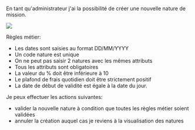 En tant qu'administrateur j'ai la possibilité de créer une nouvelle nature de mission.

![](https://github.com/DiginamicFormation/ressources-atelier/raw/master/gestion-des-missions/nouvelle.nature.png)

Règles métier:
* Les dates sont saisies au format DD/MM/YYYY
* Un code nature est unique
* On ne peut pas saisir 2 natures avec les mêmes attributs
* Tous les attributs sont obligatoires
* La valeur du % doit être inférieure à 10
* Le plafond de frais quotidien doit être strictement positif
* La date de début de validité est égale à la date du jour.

Je peux effectuer les actions suivantes:
* valider la nouvelle nature à condition que toutes les règles métier soient validées
* annuler la création auquel cas je reviens à la visualisation des natures
